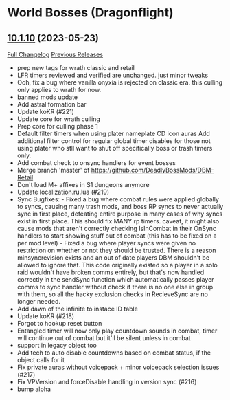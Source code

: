 # <DBM> World Bosses (Dragonflight)

## [10.1.10](https://github.com/DeadlyBossMods/DBM-Retail/tree/10.1.10) (2023-05-23)
[Full Changelog](https://github.com/DeadlyBossMods/DBM-Retail/compare/10.1.9...10.1.10) [Previous Releases](https://github.com/DeadlyBossMods/DBM-Retail/releases)

- prep new tags for wrath classic and retail  
- LFR timers reviewed and verified are unchanged. just minor tweaks  
- Ooh, fix a bug where vanilla onyxia is rejected on classic era. this culling only applies to wrath for now.  
- banned mods update  
- Add astral formation bar  
- Update koKR (#221)  
- Update core for wrath culling  
- Prep core for culling phase 1  
- Default filter timers when using plater nameplate CD icon auras Add additional filter control for regular global timer disables for those not using plater who stll want to shut off specifically boss or trash timers only.  
- Add combat check to onsync handlers for event bosses  
- Merge branch 'master' of https://github.com/DeadlyBossMods/DBM-Retail  
- Don't load M+ affixes in S1 dungeons anymore  
- Update localization.ru.lua (#219)  
- Sync Bugfixes: - Fixed a bug where combat rules were applied globally to syncs, causing many trash mods, and boss RP syncs to never actually sync in first place, defeating entire purpose in many cases of why syncs exist in first place. This should fix MANY rp timers. caveat, it might also cause mods that aren't correctly checking IsInCombat in their OnSync handlers to start showing stuff out of combat (this has to be fixed on a per mod level) - Fixed a bug where player syncs were given no restriction on whether or not they should be trusted. There is a reason minsyncrevision exists and an out of date players DBM shouldn't be allowed to ignore that. This code originally existed so a player in a solo raid wouldn't have broken comms entirely, but that's now handled correctly in the sendSync function which automatically passes player comms to sync handler without check if there is no one else in group with them, so all the hacky exclusion checks in RecieveSync are no longer needed.  
- Add dawn of the infinite to instace ID table  
- Update koKR (#218)  
- Forgot to hookup reset button  
- Entangled timer will now only play countdown sounds in combat, timer will continue out of combat but it'll be silent unless in combat  
- support in legacy object too  
- Add tech to auto disable countdowns based on combat status, if the object calls for it  
- Fix private auras without voicepack + minor voicepack selection issues (#217)  
- Fix VPVersion and forceDisable handling in version sync (#216)  
- bump alpha  
